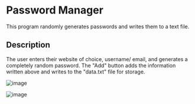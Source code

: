 # Password Manager

This program randomly generates passwords and writes them to a text file.

## Description

The user enters their website of choice, username/ email, and generates a completely random password. The "Add" button adds the information written above and writes to the "data.txt" file for storage. 

![image](https://user-images.githubusercontent.com/52685513/122515355-ffd56d80-d015-11eb-9380-624a2603cece.png)

![image](https://user-images.githubusercontent.com/52685513/122515429-1bd90f00-d016-11eb-82e0-87e756a75261.png)

